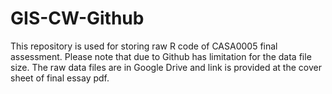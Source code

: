 # GIS-CW-Github
 
This repository is used for storing raw R code of CASA0005 final assessment. Please note that due to Github has limitation for the data file size. The raw data files are in Google Drive and link is provided at the cover sheet of final essay pdf.